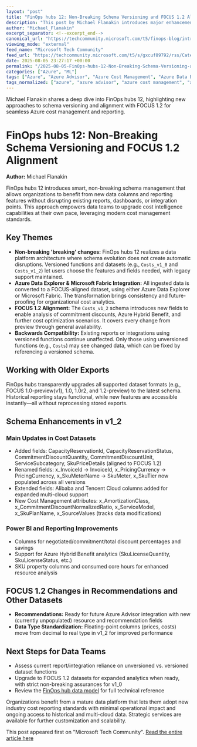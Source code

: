 ```yaml
---
layout: "post"
title: "FinOps hubs 12: Non-Breaking Schema Versioning and FOCUS 1.2 Alignment"
description: "This post by Michael Flanakin introduces major enhancements in FinOps hubs 12, with a focus on supporting non-breaking schema changes, comprehensive FOCUS 1.2 alignment, and robust handling of cost management datasets. Readers will learn how Azure Data Explorer and Microsoft Fabric integration enables seamless migration and reporting across multiple data versions, the details of updated columns and data types, recommendations for future extensibility, and practical strategies to maintain reliable cost intelligence while innovating. Discover how organizations can adopt evolving industry standards with minimal reporting disruption."
author: "Michael_Flanakin"
excerpt_separator: <!--excerpt_end-->
canonical_url: "https://techcommunity.microsoft.com/t5/finops-blog/introducing-non-breaking-breaking-changes-in-finops-hubs-12/ba-p/4438554"
viewing_mode: "external"
feed_name: "Microsoft Tech Community"
feed_url: "https://techcommunity.microsoft.com/t5/s/gxcuf89792/rss/Category?category.id=Azure"
date: 2025-08-05 23:27:17 +00:00
permalink: "/2025-08-05-FinOps-hubs-12-Non-Breaking-Schema-Versioning-and-FOCUS-12-Alignment.html"
categories: ["Azure", "ML"]
tags: ["Azure", "Azure Advisor", "Azure Cost Management", "Azure Data Explorer", "Azure Hybrid Benefit", "Cloud Cost Intelligence", "Commitment Discount", "Community", "Cost Management Datasets", "Cost Optimization", "Cost Reporting", "Custom Columns", "Data Integration", "Data Model", "Data Schema Versioning", "Dataset Transformation", "FinOps Hubs", "FOCUS 1.2", "Microsoft", "Microsoft Fabric", "ML", "Power BI", "Real Datatype"]
tags_normalized: ["azure", "azure advisor", "azure cost management", "azure data explorer", "azure hybrid benefit", "cloud cost intelligence", "commitment discount", "community", "cost management datasets", "cost optimization", "cost reporting", "custom columns", "data integration", "data model", "data schema versioning", "dataset transformation", "finops hubs", "focus 1 dot 2", "microsoft", "microsoft fabric", "ml", "power bi", "real datatype"]
---
```


Michael Flanakin shares a deep dive into FinOps hubs 12, highlighting new approaches to schema versioning and alignment with FOCUS 1.2 for seamless Azure cost management and reporting.<!--excerpt_end-->

# FinOps hubs 12: Non-Breaking Schema Versioning and FOCUS 1.2 Alignment

**Author:** Michael Flanakin

FinOps hubs 12 introduces smart, non-breaking schema management that allows organizations to benefit from new data columns and reporting features without disrupting existing reports, dashboards, or integration points. This approach empowers data teams to upgrade cost intelligence capabilities at their own pace, leveraging modern cost management standards.

## Key Themes

- **Non-breaking 'breaking' changes:** FinOps hubs 12 realizes a data platform architecture where schema evolution does not create automatic disruptions. Versioned functions and datasets (e.g., `Costs_v1_0` and `Costs_v1_2`) let users choose the features and fields needed, with legacy support maintained.
- **Azure Data Explorer & Microsoft Fabric Integration:** All ingested data is converted to a FOCUS-aligned dataset, using either Azure Data Explorer or Microsoft Fabric. The transformation brings consistency and future-proofing for organizational cost analytics.
- **FOCUS 1.2 Alignment:** The `Costs_v1_2` schema introduces new fields to enable analysis of commitment discounts, Azure Hybrid Benefit, and further cost optimization scenarios. It covers every change from preview through general availability.
- **Backwards Compatibility:** Existing reports or integrations using versioned functions continue unaffected. Only those using unversioned functions (e.g., `Costs`) may see changed data, which can be fixed by referencing a versioned schema.

## Working with Older Exports

FinOps hubs transparently upgrades all supported dataset formats (e.g., FOCUS 1.0-preview(v1), 1.0, 1.0r2, and 1.2-preview) to the latest schema. Historical reporting stays functional, while new features are accessible instantly—all without reprocessing stored exports.

## Schema Enhancements in v1_2

### Main Updates in Cost Datasets

- Added fields: CapacityReservationId, CapacityReservationStatus, CommitmentDiscountQuantity, CommitmentDiscountUnit, ServiceSubcategory, SkuPriceDetails (aligned to FOCUS 1.2)
- Renamed fields: x_InvoiceId → InvoiceId, x_PricingCurrency → PricingCurrency, x_SkuMeterName → SkuMeter, x_SkuTier now populated across all versions
- Extended fields: Alibaba and Tencent Cloud columns added for expanded multi-cloud support
- New Cost Management attributes: x_AmortizationClass, x_CommitmentDiscountNormalizedRatio, x_ServiceModel, x_SkuPlanName, x_SourceValues (tracks data modifications)

### Power BI and Reporting Improvements

- Columns for negotiated/commitment/total discount percentages and savings
- Support for Azure Hybrid Benefit analytics (SkuLicenseQuantity, SkuLicenseStatus, etc.)
- SKU property columns and consumed core hours for enhanced resource analysis

## FOCUS 1.2 Changes in Recommendations and Other Datasets

- **Recommendations:** Ready for future Azure Advisor integration with new (currently unpopulated) resource and recommendation fields
- **Data Type Standardization:** Floating-point columns (prices, costs) move from decimal to real type in v1_2 for improved performance

## Next Steps for Data Teams

- Assess current report/integration reliance on unversioned vs. versioned dataset functions
- Upgrade to FOCUS 1.2 datasets for expanded analytics when ready, with strict non-breaking assurances for v1_0
- Review the [FinOps hub data model](https://learn.microsoft.com/cloud-computing/finops/toolkit/hubs/data-model) for full technical reference

Organizations benefit from a mature data platform that lets them adopt new industry cost reporting standards with minimal operational impact and ongoing access to historical and multi-cloud data. Strategic services are available for further customization and scalability.

This post appeared first on "Microsoft Tech Community". [Read the entire article here](https://techcommunity.microsoft.com/t5/finops-blog/introducing-non-breaking-breaking-changes-in-finops-hubs-12/ba-p/4438554)
